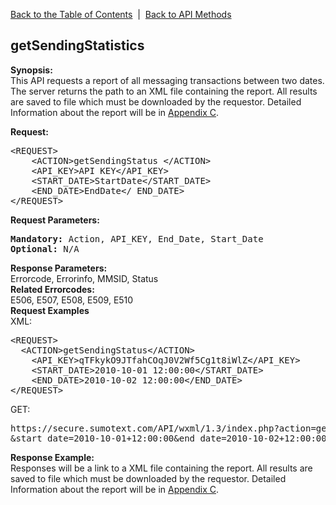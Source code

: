 <a href="/1.3/README.md">Back to the Table of Contents</a>&nbsp;&nbsp;|&nbsp;&nbsp;<a href="API_METHODS.md">Back to API Methods</a>
<h2>getSendingStatistics</h2>
<p><strong>Synopsis:</strong><br />
This API requests a report of all messaging transactions between two dates. The server returns
the path to an XML file containing the report. All results are saved to file which must be 
downloaded by the requestor. Detailed Information about the report will be 
in <a href="/1.3/CONTENTS/APPENDIX/APPENDIX_C.md">Appendix C</a>.  
<div><strong>Request:</strong></div>
<pre>&lt;REQUEST&gt;
    &lt;ACTION&gt;getSendingStatus &lt;/ACTION&gt;
    &lt;API_KEY&gt;API KEY&lt;/API_KEY&gt;
    &lt;START_DATE&gt;StartDate&lt;/START_DATE&gt;
    &lt;END_DATE&gt;EndDate&lt;/ END_DATE&gt;
&lt;/REQUEST&gt;</pre>
<div><strong>Request Parameters:</strong></div>
<pre><strong>Mandatory:</strong> Action, API_KEY, End_Date, Start_Date
<strong>Optional:</strong> N/A</pre>
<strong>Response Parameters:</strong><br />
Errorcode, Errorinfo, MMSID, Status<br>
<strong>Related Errorcodes: </strong><br />
E506, E507, E508, E509, E510
<div><strong>Request Examples</strong></div>
XML:
<pre>&lt;REQUEST&gt;
  &lt;ACTION&gt;getSendingStatus&lt;/ACTION&gt;
	&lt;API_KEY&gt;qTFkykO9JTfahCOqJ0V2Wf5Cg1t8iWlZ&lt;/API_KEY&gt;
	&lt;START_DATE&gt;2010-10-01 12:00:00&lt;/START_DATE&gt;
	&lt;END_DATE&gt;2010-10-02 12:00:00&lt;/END_DATE&gt;
&lt;/REQUEST&gt;</pre>
GET:
<pre>https://secure.sumotext.com/API/wxml/1.3/index.php?action=getsendingstatus&api_key=qTFkykO9JTfahCOqJ0V2Wf5Cg1t8iWlZ
&start_date=2010-10-01+12:00:00&end_date=2010-10-02+12:00:00</pre>
<p><strong>Response Example:</strong><br />
Responses will be a link to a XML file containing the report. All results are saved to file which must be downloaded by the requestor. Detailed Information about the report will be in <a href="/1.3/CONTENTS/APPENDICES/APPENDIX_C.md">Appendix C</a>.</p>

